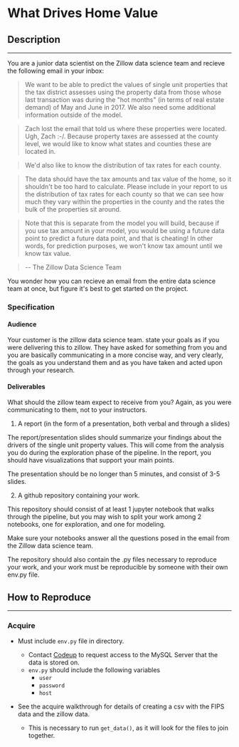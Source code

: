 # What Drives Home Value

## Description
---

You are a junior data scientist on the Zillow data science team and recieve the following email in your inbox:

> We want to be able to predict the values of single unit properties that the tax district assesses using the property data from those whose last transaction was during the "hot months" (in terms of real estate demand) of May and June in 2017. We also need some additional information outside of the model.

> Zach lost the email that told us where these properties were located. Ugh, Zach :-/. Because property taxes are assessed at the county level, we would like to know what states and counties these are located in.

> We'd also like to know the distribution of tax rates for each county.

> The data should have the tax amounts and tax value of the home, so it shouldn't be too hard to calculate. Please include in your report to us the distribution of tax rates for each county so that we can see how much they vary within the properties in the county and the rates the bulk of the properties sit around.

> Note that this is separate from the model you will build, because if you use tax amount in your model, you would be using a future data point to predict a future data point, and that is cheating! In other words, for prediction purposes, we won't know tax amount until we know tax value.

> -- The Zillow Data Science Team

You wonder how you can recieve an email from the entire data science team at once, but figure it's best to get started on the project.

### Specification
#### Audience
Your customer is the zillow data science team. state your goals as if you were delivering this to zillow. They have asked for something from you and you are basically communicating in a more concise way, and very clearly, the goals as you understand them and as you have taken and acted upon through your research.

#### Deliverables
What should the zillow team expect to receive from you? Again, as you were communicating to them, not to your instructors.

1. A report (in the form of a presentation, both verbal and through a slides)

The report/presentation slides should summarize your findings about the drivers of the single unit property values. This will come from the analysis you do during the exploration phase of the pipeline. In the report, you should have visualizations that support your main points.

The presentation should be no longer than 5 minutes, and consist of 3-5 slides.

2. A github repository containing your work.

This repository should consist of at least 1 jupyter notebook that walks through the pipeline, but you may wish to split your work among 2 notebooks, one for exploration, and one for modeling.

Make sure your notebooks answer all the questions posed in the email from the Zillow data science team.

The repository should also contain the .py files necessary to reproduce your work, and your work must be reproducible by someone with their own env.py file.

## How to Reproduce
---

### Acquire 
* Must include `env.py` file in directory.
    * Contact [Codeup](https://codeup.com/contact/) to request access to the MySQL Server that the data is stored on.
    * `env.py` should include the following variables
        * `user`
        * `password`
        * `host`

* See the acquire walkthrough for details of creating a csv with the FIPS data and the zillow data.
    * This is necessary to run `get_data()`, as it will look for the files to join together.
